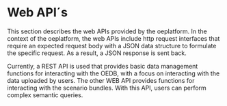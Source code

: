 <!--
SPDX-FileCopyrightText: 2025 Jonas Huber <https://github.com/jh-RLI> © Reiner Lemoine Institut

SPDX-License-Identifier: CC0-1.0
-->

# Web API´s

This section describes the web APIs provided by the oeplatform. In the context of the oeplatform, the web APIs include http request interfaces that require an expected request body with a JSON data structure to formulate the specific request. As a result, a JSON response is sent back.

Currently, a REST API is used that provides basic data management functions for interacting with the OEDB, with a focus on interacting with the data uploaded by users. The other WEB API provides functions for interacting with the scenario bundles. With this API, users can perform complex semantic queries.
